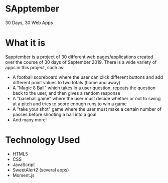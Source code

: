 # SApptember
30 Days, 30 Web Apps

# What it is
Sapptember is a project of 30 different web pages/applications created over the course of 30 days of September 2019. There is a wide variety of apps in this project, such as:<br/>

- A football scoreboard where the user can click different buttons and add different point values to two totals (home and away)
- A "Magic 8 Ball" which takes in a user question, repeats the question back to the user, and then gives a random response
- A "baseball game" where the user must decide whether or not to swing at a pitch and tries to score enough runs to win a game
- A "take your shot" game where the user must make a certain number of passes before shooting a ball into a goal
- And many more!

# Technology Used
- HTML5
- CSS
- JavaScript
- SweetAlert2 (several apps)
- Moment.js
